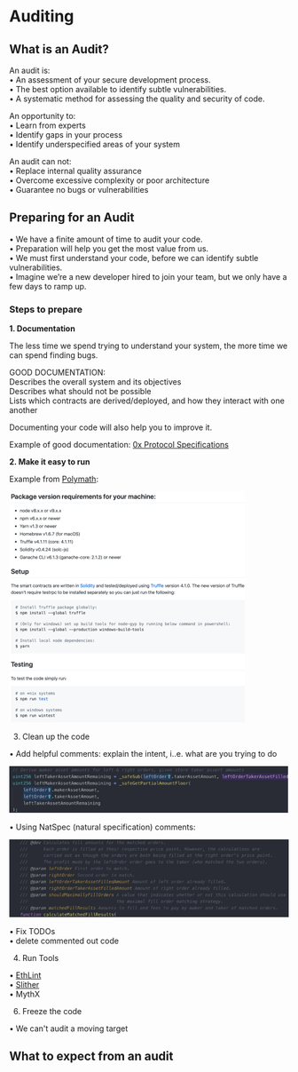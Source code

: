 # Auditing

## What is an Audit?

An audit is:  
• An assessment of your secure development process.  
• The best option available to identify subtle vulnerabilities.  
• A systematic method for assessing the quality and security of code.

An opportunity to:  
• Learn from experts  
• Identify gaps in your process  
• Identify underspecified areas of your system

An audit can not:  
• Replace internal quality assurance  
• Overcome excessive complexity or poor architecture  
• Guarantee no bugs or vulnerabilities

## Preparing for an Audit

• We have a finite amount of time to audit your code.  
• Preparation will help you get the most value from us.  
• We must first understand your code, before we can identify subtle vulnerabilities.  
• Imagine we’re a new developer hired to join your team, but we only have a few days to ramp up.

### Steps to prepare

**1. Documentation**

The less time we spend trying to understand your system, the more time we can spend finding bugs.

GOOD DOCUMENTATION:  
Describes the overall system and its objectives  
Describes what should not be possible  
Lists which contracts are derived/deployed, and how they interact with one another

Documenting your code will also help you to improve it.

Example of good documentation: [0x Protocol Specifications](https://github.com/0xProject/0x-protocol-specification/blob/master/v2/v2-specification.md)

**2. Make it easy to run**

Example from [Polymath](https://github.com/PolymathNetwork/polymath-core):

[![images/104-1.png](../.gitbook/assets/104-1.png)](./)

3. Clean up the code

• Add helpful comments: explain the intent, i..e. what are you trying to do

[![images/104-2.png](../.gitbook/assets/104-2.png)](./)

• Using NatSpec \(natural specification\) comments:

[![images/104-3.png](../.gitbook/assets/104-3.png)](./)

• Fix TODOs  
• delete commented out code

4. Run Tools

• [EthLint](https://www.ethlint.com/)  
• [Slither](https://github.com/crytic/slither/issues)  
• MythX

6. Freeze the code

• We can't audit a moving target

## What to expect from an audit

